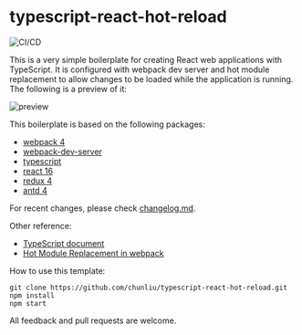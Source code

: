 # typescript-react-hot-reload

![CI/CD](https://github.com/chunliu/typescript-react-hot-reload/workflows/CI/CD/badge.svg)

This is a very simple boilerplate for creating React web applications with TypeScript. It is configured with webpack dev server and hot module replacement to allow changes to be loaded while the application is running. The following is a preview of it:

![preview](preview.png)

This boilerplate is based on the following packages:

* [webpack 4](https://webpack.js.org/)
* [webpack-dev-server](https://github.com/webpack/webpack-dev-server)
* [typescript](http://www.typescriptlang.org/)
* [react 16](https://reactjs.org/)
* [redux 4](https://redux.js.org/introduction)
* [antd 4](https://github.com/ant-design/ant-design/issues/21656)

For recent changes, please check [changelog.md](./CHANGELOG.md).

Other reference:

* [TypeScript document](https://www.typescriptlang.org/docs/handbook/react-&-webpack.html)
* [Hot Module Replacement in webpack](https://webpack.js.org/concepts/hot-module-replacement/)

How to use this template:

```shell
git clone https://github.com/chunliu/typescript-react-hot-reload.git
npm install
npm start
```

All feedback and pull requests are welcome.

